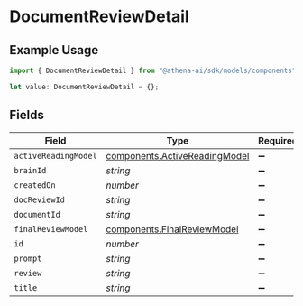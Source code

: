 # DocumentReviewDetail

## Example Usage

```typescript
import { DocumentReviewDetail } from "@athena-ai/sdk/models/components";

let value: DocumentReviewDetail = {};
```

## Fields

| Field                                                                          | Type                                                                           | Required                                                                       | Description                                                                    |
| ------------------------------------------------------------------------------ | ------------------------------------------------------------------------------ | ------------------------------------------------------------------------------ | ------------------------------------------------------------------------------ |
| `activeReadingModel`                                                           | [components.ActiveReadingModel](../../models/components/activereadingmodel.md) | :heavy_minus_sign:                                                             | N/A                                                                            |
| `brainId`                                                                      | *string*                                                                       | :heavy_minus_sign:                                                             | N/A                                                                            |
| `createdOn`                                                                    | *number*                                                                       | :heavy_minus_sign:                                                             | N/A                                                                            |
| `docReviewId`                                                                  | *string*                                                                       | :heavy_minus_sign:                                                             | N/A                                                                            |
| `documentId`                                                                   | *string*                                                                       | :heavy_minus_sign:                                                             | N/A                                                                            |
| `finalReviewModel`                                                             | [components.FinalReviewModel](../../models/components/finalreviewmodel.md)     | :heavy_minus_sign:                                                             | N/A                                                                            |
| `id`                                                                           | *number*                                                                       | :heavy_minus_sign:                                                             | N/A                                                                            |
| `prompt`                                                                       | *string*                                                                       | :heavy_minus_sign:                                                             | N/A                                                                            |
| `review`                                                                       | *string*                                                                       | :heavy_minus_sign:                                                             | N/A                                                                            |
| `title`                                                                        | *string*                                                                       | :heavy_minus_sign:                                                             | N/A                                                                            |
